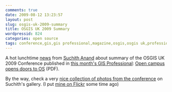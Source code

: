 ```yaml
---
comments: true
date: 2009-08-12 13:23:57
layout: post
slug: osgis-uk-2009-summary
title: OSGIS UK 2009 Summary
wordpressid: 824
categories: open source
tags: conference,gis,gis professional,magazine,osgis,osgis uk,professionals,repotr,summary,uk
---
```


A hot lunchtime [news](http://lists.osgeo.org/pipermail/discuss/2009-August/005668.html) from [Suchith Anand](http://www.nottingham.ac.uk/geography/contacts/staffPages/SuchithAnand/Suchith%20Anand.htm) about summary of the OSGIS UK 2009 Conference published in [this month's GIS Professional](http://www.pvpubs.com/magazine.php?id=2): [Open campus opens doors to OS](http://cgs.nottingham.ac.uk/~osgis/OSGISArticle.pdf) (PDF).





By the way, check a very [nice collection of photos from the conference](http://picasaweb.google.com/suchithanand76/OSGIS2009) on Suchith's gallery. (I put [mine on Flickr](/?p=684) some time ago)
